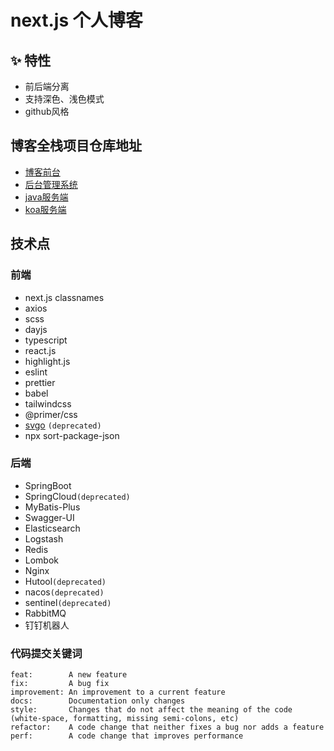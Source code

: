 # next.js 个人博客
## ✨ 特性
- 前后端分离
- 支持深色、浅色模式
- github风格

## 博客全栈项目仓库地址
- [博客前台](https://github.com/zzfn/zzf)
- [后台管理系统](https://github.com/zzfn/dashboard)
- [java服务端](https://github.com/zzfn/blog-server)
- [koa服务端](https://github.com/zzfn/koa-server)

## 技术点
### 前端
- next.js
  classnames
- axios
- scss
- dayjs
- typescript
- react.js
- highlight.js
- eslint
- prettier
- babel
- tailwindcss  
- @primer/css
- [svgo](https://github.com/svg/svgo#configuration) `(deprecated)`
- npx sort-package-json


### 后端
- SpringBoot
- SpringCloud`(deprecated)`
- MyBatis-Plus
- Swagger-UI
- Elasticsearch
- Logstash
- Redis
- Lombok
- Nginx
- Hutool`(deprecated)`
- nacos`(deprecated)`
- sentinel`(deprecated)`
- RabbitMQ
- 钉钉机器人

### 代码提交关键词
```
feat:        A new feature
fix:         A bug fix
improvement: An improvement to a current feature
docs:        Documentation only changes
style:       Changes that do not affect the meaning of the code (white-space, formatting, missing semi-colons, etc)
refactor:    A code change that neither fixes a bug nor adds a feature
perf:        A code change that improves performance
```
